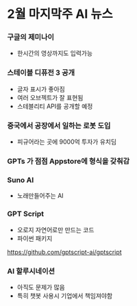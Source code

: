 # 2월 마지막주 AI 뉴스 

### 구글의 제미나이

- 한시간의 영상까지도 입력가능

### 스테이블 디퓨전 3 공개

- 글자 표시가 좋아짐
- 여러 오브젝트가 잘 표현됨
- 스테블리티 API를 공개할 예정

### 중국에서 공장에서 일하는 로봇 도입

- 피규어라는 곳에 9000억 투자가 유치딤

 

### GPTs 가 점점 Appstore에 형식을 갖춰감

### Suno AI

- 노래만들어주는 AI

### GPT Script

- 오로지 자연어로만 만드는 코드
- 파이썬 패키지

https://github.com/gptscript-ai/gptscript

### AI 할루시네이션

- 아직도 문제가 많음
- 특히 챗봇 사용시 기업에서 책임져야함